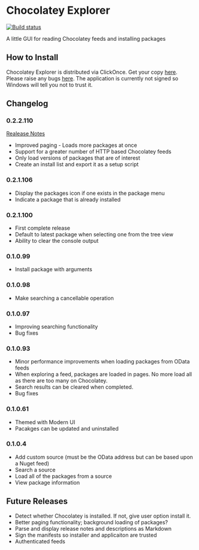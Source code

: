 Chocolatey Explorer
==================
[![Build status](https://ci.appveyor.com/api/projects/status/r3h6ou8b8doydef2)](https://ci.appveyor.com/project/james-dibble/chocolateyexplorer)

A little GUI for reading Chocolatey feeds and installing packages

How to Install
------------------
Chocolatey Explorer is distributed via ClickOnce.  Get your copy [here](http://chocolatey-explorer.jdibble.co.uk/ChocolateyExplorer.exe).  Please raise any bugs [here](https://github.com/james-dibble/ChocolateyExplorer/issues).  The application is currently not signed so Windows will tell you not to trust it.

Changelog
---------
### 0.2.2.110 
[Realease Notes](https://github.com/james-dibble/ChocolateyExplorer/milestones/0.2.2.0)

+ Improved paging - Loads more packages at once
+ Support for a greater number of HTTP based Chocolatey feeds
+ Only load versions of packages that are of interest
+ Create an install list and export it as a setup script

### 0.2.1.106
+ Display the packages icon if one exists in the package menu
+ Indicate a package that is already installed

### 0.2.1.100
+ First complete release
+ Default to latest package when selecting one from the tree view
+ Ability to clear the console output

### 0.1.0.99
+ Install package with arguments

### 0.1.0.98
+ Make searching a cancellable operation

### 0.1.0.97
+ Improving searching functionality
+ Bug fixes

### 0.1.0.93
+ Minor performance improvements when loading packages from OData feeds
+ When exploring a feed, packages are loaded in pages.  No more load all as there
  are too many on Chocolatey.
+ Search results can be cleared when completed.
+ Bug fixes

### 0.1.0.61
+ Themed with Modern UI
+ Pacakges can be updated and uninstalled

### 0.1.0.4
+ Add custom source (must be the OData address but can be based upon a Nuget feed)
+ Search a source
+ Load all of the packages from a source
+ View package information

Future Releases
---------------
+ Detect whether Chocolatey is installed.  If not, give user option install it.
+ Better paging functionality; background loading of packages?
+ Parse and display release notes and descriptions as Markdown
+ Sign the manifests so installer and applicaiton are trusted
+ Authenticated feeds